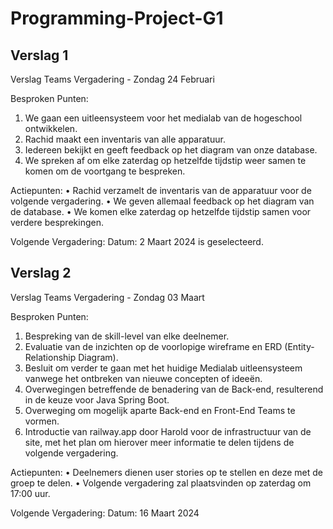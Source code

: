 # Programming-Project-G1

## Verslag 1
Verslag Teams Vergadering - Zondag 24 Februari 

Besproken Punten:
1. We gaan een uitleensysteem voor het medialab van de hogeschool ontwikkelen.
2. Rachid maakt een inventaris van alle apparatuur. 
3. Iedereen bekijkt en geeft feedback op het diagram van onze database.
4. We spreken af om elke zaterdag op hetzelfde tijdstip weer samen te komen om de voortgang te bespreken.

Actiepunten:
 • Rachid verzamelt de inventaris van de apparatuur voor de volgende vergadering. 
 • We geven allemaal feedback op het diagram van de database. 
 • We komen elke zaterdag op hetzelfde tijdstip samen voor verdere besprekingen.

Volgende Vergadering: 
Datum: 2 Maart 2024 is geselecteerd.


## Verslag 2
Verslag Teams Vergadering - Zondag 03 Maart

Besproken Punten:
1.	Bespreking van de skill-level van elke deelnemer.
2.	Evaluatie van de inzichten op de voorlopige wireframe en ERD (Entity-Relationship Diagram).
3.	Besluit om verder te gaan met het huidige Medialab uitleensysteem vanwege het ontbreken van nieuwe concepten of ideeën.
4.	Overwegingen betreffende de benadering van de Back-end, resulterend in de keuze voor Java Spring Boot.
5.	Overweging om mogelijk aparte Back-end en Front-End Teams te vormen.
6.	Introductie van railway.app door Harold voor de infrastructuur van de site, met het plan om hierover meer informatie te delen tijdens de volgende vergadering.

Actiepunten:
•	Deelnemers dienen user stories op te stellen en deze met de groep te delen.
•	Volgende vergadering zal plaatsvinden op zaterdag om 17:00 uur.

Volgende Vergadering: 
Datum: 16 Maart 2024
